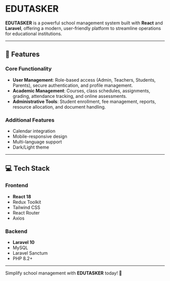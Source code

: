 # EDUTASKER  

**EDUTASKER** is a powerful school management system built with **React** and **Laravel**, offering a modern, user-friendly platform to streamline operations for educational institutions.

---

## 🚀 **Features**

### Core Functionality  
- **User Management**: Role-based access (Admin, Teachers, Students, Parents), secure authentication, and profile management.  
- **Academic Management**: Courses, class schedules, assignments, grading, attendance tracking, and online assessments.  
- **Administrative Tools**: Student enrollment, fee management, reports, resource allocation, and document handling.

### Additional Features  
- Calendar integration  
- Mobile-responsive design  
- Multi-language support  
- Dark/Light theme  

---

## 💻 **Tech Stack**

### Frontend  
- **React 18**  
- Redux Toolkit  
- Tailwind CSS  
- React Router  
- Axios  

### Backend  
- **Laravel 10**  
- MySQL  
- Laravel Sanctum  
- PHP 8.2+  

---

Simplify school management with **EDUTASKER** today! 🌟
